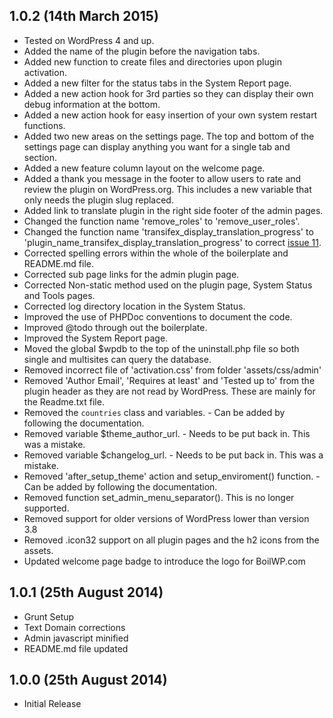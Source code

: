 ## 1.0.2 (14th March 2015)

* Tested on WordPress 4 and up.
* Added the name of the plugin before the navigation tabs.
* Added new function to create files and directories upon plugin activation.
* Added a new filter for the status tabs in the System Report page.
* Added a new action hook for 3rd parties so they can display their own debug information at the bottom.
* Added a new action hook for easy insertion of your own system restart functions.
* Added two new areas on the settings page. The top and bottom of the settings page can display anything you want for a single tab and section.
* Added a new feature column layout on the welcome page.
* Added a thank you message in the footer to allow users to rate and review the plugin on WordPress.org. This includes a new variable that only needs the plugin slug replaced.
* Added link to translate plugin in the right side footer of the admin pages.
* Changed the function name 'remove_roles' to 'remove_user_roles'.
* Changed the function name 'transifex_display_translation_progress' to 'plugin_name_transifex_display_translation_progress' to correct [issue 11](https://github.com/BoilWP/WordPress-Plugin-Boilerplate/issues/11).
* Corrected spelling errors within the whole of the boilerplate and README.md file.
* Corrected sub page links for the admin plugin page.
* Corrected Non-static method used on the plugin page, System Status and Tools pages.
* Corrected log directory location in the System Status.
* Improved the use of PHPDoc conventions to document the code.
* Improved @todo through out the boilerplate.
* Improved the System Report page.
* Moved the global $wpdb to the top of the uninstall.php file so both single and multisites can query the database.
* Removed incorrect file of 'activation.css' from folder 'assets/css/admin'
* Removed 'Author Email', 'Requires at least' and 'Tested up to' from the plugin header as they are not read by WordPress. These are mainly for the Readme.txt file.
* Removed the `countries` class and variables. - Can be added by following the documentation.
* Removed variable $theme_author_url. - Needs to be put back in. This was a mistake.
* Removed variable $changelog_url. - Needs to be put back in. This was a mistake.
* Removed 'after_setup_theme' action and setup_enviroment() function. - Can be added by following the documentation.
* Removed function set_admin_menu_separator(). This is no longer supported.
* Removed support for older versions of WordPress lower than version 3.8
* Removed .icon32 support on all plugin pages and the h2 icons from the assets.
* Updated welcome page badge to introduce the logo for BoilWP.com

## 1.0.1 (25th August 2014)

* Grunt Setup
* Text Domain corrections
* Admin javascript minified
* README.md file updated

## 1.0.0 (25th August 2014)

* Initial Release
